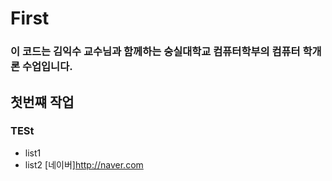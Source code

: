 # First
### 이 코드는 김익수 교수님과 함께하는 숭실대학교 컴퓨터학부의 컴퓨터 학개론 수업입니다.
## 첫번쨰 작업
### TESt
  - list1
  - list2
[네이버]http://naver.com
